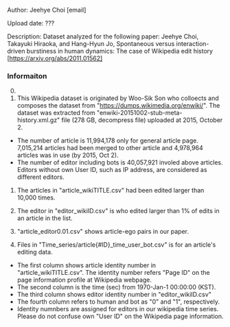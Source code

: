 Author: Jeehye Choi [email]

Upload date: ???

Description: Dataset analyzed for the following paper: Jeehye Choi, Takayuki Hiraoka, and Hang-Hyun Jo, Spontaneous versus interaction-driven burstiness in human dynamics: The case of Wikipedia edit history [https://arxiv.org/abs/2011.01562] 


### Informaiton ###
0. 
1. This Wikipedia dataset is originated by Woo-Sik Son who colloects and composes the dataset from "https://dumps.wikimedia.org/enwiki/".
The dataset was extracted from "enwiki-20151002-stub-meta-history.xml.gz" file (278 GB, decompress file) uploaded at 2015, October 2.
+ The number of article is 11,994,178 only for general article page.
7,015,214 articles had been merged to other article and 4,978,964 articles was in use (by 2015, Oct 2).
+ The number of editor including bots is 40,057,921 involed above articles.
Editors without own User ID, such as IP address, are considered as different editors.

1. The articles in "article_wikiTITLE.csv" had been edited larger than 10,000 times.

2. The editor in "editor_wikiID.csv" is who edited larger than 1% of edits in an article in the list.

3. "article_editor0.01.csv" shows article-ego pairs in our paper.

4. Files in "Time_series/article{\#ID}_time_user_bot.csv" is for an article's editing data.
+ The first column shows article identity number in "article_wikiTITLE.csv". The identity number refers "Page ID" on the page information profile at Wikipedia webpage.
+ The second column is the time (sec) from 1970-Jan-1 00:00:00 (KST). 
+ The third column shows editor identity number in "editor_wikiID.csv"
+ The fourth column refers to human and bot as "0" and "1", respectively.
+ Identity numnbers are assigned for editors in our wikipedia time series. Please do not confuse own "User ID" on the Wikipedia page information.
